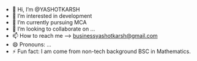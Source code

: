 - 👋 Hi, I’m @YASHOTKARSH
- 👀 I’m interested in development
- 🌱 I’m currently pursuing MCA
- 💞️ I’m looking to collaborate on ...
- 📫 How to reach me --> businessyashotkarsh@gmail.com
- 😄 Pronouns: ...
- ⚡ Fun fact: I am come from non-tech background BSC in Mathematics.

<!---
YASHOTKARSH/YASHOTKARSH is a ✨ special ✨ repository because its `README.md` (this file) appears on your GitHub profile.
You can click the Preview link to take a look at your changes.
--->
